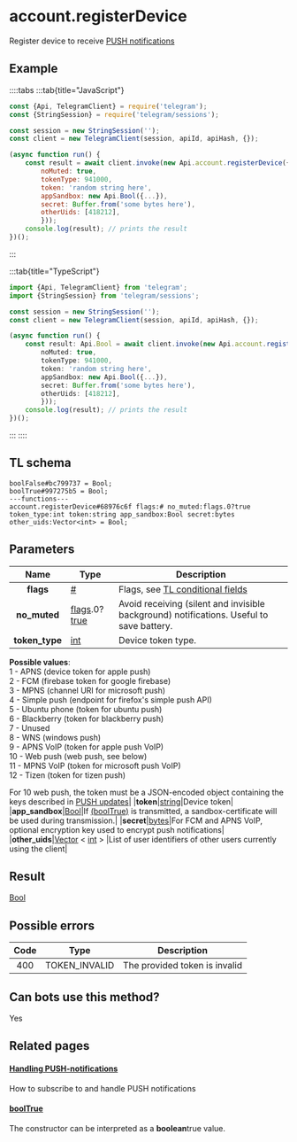 # account.registerDevice

Register device to receive [PUSH notifications](https://core.telegram.org/api/push-updates)

## Example

::::tabs
:::tab{title="JavaScript"}

```js
const {Api, TelegramClient} = require('telegram');
const {StringSession} = require('telegram/sessions');

const session = new StringSession('');
const client = new TelegramClient(session, apiId, apiHash, {});

(async function run() {
    const result = await client.invoke(new Api.account.registerDevice({
		noMuted: true,
		tokenType: 941000,
		token: 'random string here',
		appSandbox: new Api.Bool({...}),
		secret: Buffer.from('some bytes here'),
		otherUids: [418212],
		}));
    console.log(result); // prints the result
})();

```

:::

:::tab{title="TypeScript"}

```ts
import {Api, TelegramClient} from 'telegram';
import {StringSession} from 'telegram/sessions';

const session = new StringSession('');
const client = new TelegramClient(session, apiId, apiHash, {});

(async function run() {
    const result: Api.Bool = await client.invoke(new Api.account.registerDevice({
		noMuted: true,
		tokenType: 941000,
		token: 'random string here',
		appSandbox: new Api.Bool({...}),
		secret: Buffer.from('some bytes here'),
		otherUids: [418212],
		}));
    console.log(result); // prints the result
})();

```

:::
::::

## TL schema

```
boolFalse#bc799737 = Bool;
boolTrue#997275b5 = Bool;
---functions---
account.registerDevice#68976c6f flags:# no_muted:flags.0?true token_type:int token:string app_sandbox:Bool secret:bytes other_uids:Vector<int> = Bool;
```

## Parameters

|      Name      | Type                                                                                                                              | Description                                                                                             |
| :------------: | --------------------------------------------------------------------------------------------------------------------------------- | ------------------------------------------------------------------------------------------------------- |
|   **flags**    | [#](https://core.telegram.org/type/%23)                                                                                           | Flags, see [TL conditional fields](https://core.telegram.org/mtproto/TL-combinators#conditional-fields) |
|  **no_muted**  | [flags](https://core.telegram.org/mtproto/TL-combinators#conditional-fields).0?[true](https://core.telegram.org/constructor/true) | Avoid receiving (silent and invisible background) notifications. Useful to save battery.                |
| **token_type** | [int](https://core.telegram.org/type/int)                                                                                         | Device token type.                                                                                      |

**Possible values**:  
1 - APNS (device token for apple push)  
2 - FCM (firebase token for google firebase)  
3 - MPNS (channel URI for microsoft push)  
4 - Simple push (endpoint for firefox's simple push API)  
5 - Ubuntu phone (token for ubuntu push)  
6 - Blackberry (token for blackberry push)  
7 - Unused  
8 - WNS (windows push)  
9 - APNS VoIP (token for apple push VoIP)  
10 - Web push (web push, see below)  
11 - MPNS VoIP (token for microsoft push VoIP)  
12 - Tizen (token for tizen push)

For 10 web push, the token must be a JSON-encoded object containing the keys described in [PUSH updates](https://core.telegram.org/api/push-updates)|
|**token**|[string](https://core.telegram.org/type/string)|Device token|
|**app_sandbox**|[Bool](https://core.telegram.org/type/Bool)|If [(boolTrue)](https://core.telegram.org/constructor/boolTrue) is transmitted, a sandbox-certificate will be used during transmission.|
|**secret**|[bytes](https://core.telegram.org/type/bytes)|For FCM and APNS VoIP, optional encryption key used to encrypt push notifications|
|**other_uids**|[Vector](https://core.telegram.org/type/Vector%20t) < [int](https://core.telegram.org/type/int) > |List of user identifiers of other users currently using the client|

## Result

[Bool](https://core.telegram.org/type/Bool)

## Possible errors

| Code | Type          | Description                   |
| :--: | ------------- | ----------------------------- |
| 400  | TOKEN_INVALID | The provided token is invalid |

## Can bots use this method?

Yes

## Related pages

#### [Handling PUSH-notifications](https://core.telegram.org/api/push-updates)

How to subscribe to and handle PUSH notifications

#### [boolTrue](https://core.telegram.org/constructor/boolTrue)

The constructor can be interpreted as a **boolean**true value.
